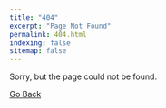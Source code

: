 ```yaml
---
title: "404"
excerpt: "Page Not Found"
permalink: 404.html
indexing: false
sitemap: false
---
```


Sorry, but the page could not be found.

<a href="javascript:history.back()">Go Back</a>